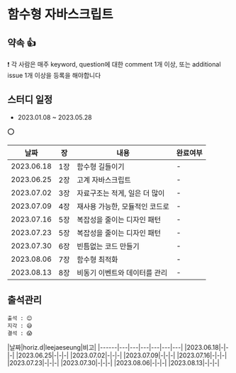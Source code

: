 # 함수형 자바스크립트
## 약속 👍
❗ 각 사람은 매주 keyword, question에 대한 comment 1개 이상, 또는 additional issue 1개 이상을 등록을 해야합니다

## 스터디 일정
- 2023.01.08 ~ 2023.05.28

⭕

|날짜|장|내용|완료여부|
|-|-|-|-|
|2023.06.18|1장|함수형 길들이기|-|
|2023.06.25|2장|고계 자바스크립트|-|
|2023.07.02|3장|자료구조는 적게, 일은 더 많이|-|
|2023.07.09|4장|재사용 가능한, 모듈적인 코드로|-|
|2023.07.16|5장|복잡성을 줄이는 디자인 패턴|-|
|2023.07.23|5장|복잡성을 줄이는 디자인 패턴|-|
|2023.07.30|6장|빈틈없는 코드 만들기|-|
|2023.08.06|7장|함수형 최적화|-|
|2023.08.13|8장|비동기 이벤트와 데이터를 관리|-|


## 출석관리

```
출석 : 😊
지각 : 😅
결석 : 😱
```

|날짜|horiz.d|leejaeseung|비고|
|------|---|---|---|---|---|---|
|2023.06.18|-|-|-|
|2023.06.25|-|-|-|
|2023.07.02|-|-|-|
|2023.07.09|-|-|-|
|2023.07.16|-|-|-|
|2023.07.23|-|-|-|
|2023.07.30|-|-|-|
|2023.08.06|-|-|-|
|2023.08.13|-|-|-|
